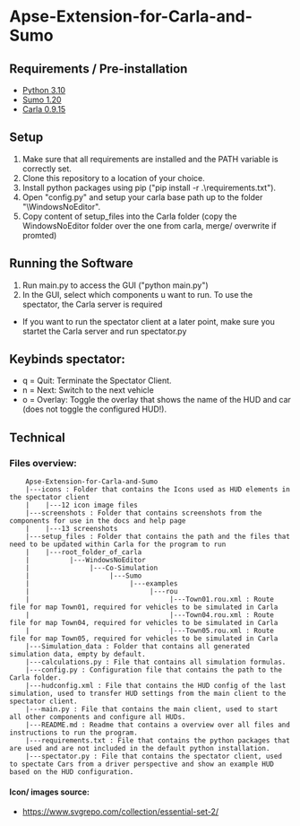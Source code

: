 # Apse-Extension-for-Carla-and-Sumo

## Requirements / Pre-installation
* [Python 3.10](https://www.python.org/downloads/)
* [Sumo 1.20](https://sumo.dlr.de/docs/Downloads.php)
* [Carla 0.9.15](https://carla.readthedocs.io/en/0.9.15/download/)

## Setup
1. Make sure that all requirements are installed and the PATH variable is correctly set.
2. Clone this repository to a location of your choice.
3. Install python packages using pip ("pip install -r .\requirements.txt").
4. Open "config.py" and setup your carla base path up to the folder "\WindowsNoEditor".
5. Copy content of setup_files into the Carla folder (copy the WindowsNoEditor folder over the one from carla, merge/ overwrite if promted)

## Running the Software
1. Run main.py to access the GUI ("python main.py")
2. In the GUI, select which components u want to run. To use the spectator, the Carla server is required
* If you want to run the spectator client at a later point, make sure you startet the Carla server and run spectator.py

## Keybinds spectator:

* q = Quit: Terminate the Spectator Client.
* n = Next: Switch to the next vehicle
* o = Overlay: Toggle the overlay that shows the name of the HUD and car (does not toggle the configured HUD!).

## Technical

### Files overview:
        Apse-Extension-for-Carla-and-Sumo
        |---icons : Folder that contains the Icons used as HUD elements in the spectator client 
        |    |---12 icon image files
        |---screenshots : Folder that contains screenshots from the components for use in the docs and help page
        |    |---13 screenshots
        |---setup_files : Folder that contains the path and the files that need to be updated within Carla for the program to run
        |    |---root_folder_of_carla
        |          |---WindowsNoEditor
        |               |---Co-Simulation
        |                    |---Sumo
        |                         |---examples
        |                              |---rou
        |                                   |---Town01.rou.xml : Route file for map Town01, required for vehicles to be simulated in Carla
        |                                   |---Town04.rou.xml : Route file for map Town04, required for vehicles to be simulated in Carla
        |                                   |---Town05.rou.xml : Route file for map Town05, required for vehicles to be simulated in Carla
        |---Simulation_data : Folder that contains all generated simulation data, empty by default.
        |---calculations.py : File that contains all simulation formulas.
        |---config.py : Configuration file that contains the path to the Carla folder.
        |---hudconfig.xml : File that contains the HUD config of the last simulation, used to transfer HUD settings from the main client to the spectator client.
        |---main.py : File that contains the main client, used to start all other components and configure all HUDs.
        |---README.md : Readme that contains a overview over all files and instructions to run the program.
        |---requirements.txt : File that contains the python packages that are used and are not included in the default python installation.
        |---spectator.py : File that contains the spectator client, used to spectate Cars from a driver perspective and show an example HUD based on the HUD configuration.

#### Icon/ images source:

* https://www.svgrepo.com/collection/essential-set-2/


